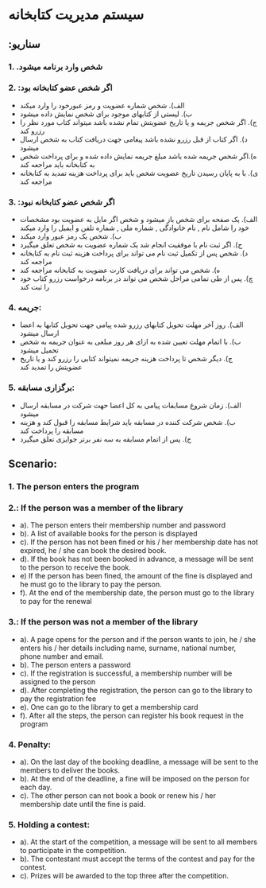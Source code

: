 
# سیستم مدیریت کتابخانه

## **:سناریو**

### 1.  .شخص وارد برنامه میشود
### 2.  :اگر شخص عضو کتابخانه بود
 - الف).  شخص شماره عضویت و رمز عبورخود را وارد میکند  
 - ب).  لیستی از کتابهای موجود برای شخص نمایش داده میشود 
 - ج). اگر شخص جریمه و یا تاریخ عضویتش تمام نشده باشد میتواند کتاب مورد نظر را رزرو کند
 - د). اگر کتاب از قبل رزرو نشده باشد پیغامی جهت دریافت کتاب به شخص ارسال میشود
 - ه).اگر شخص جریمه شده باشد مبلغ جریمه نمایش داده شده و برای پرداخت شخص به کتابخانه باید مراجعه کند
 - ی). با به پایان رسیدن تاریخ عضویت شخص باید برای پرداخت هزینه تمدید به کتابخانه مراجعه کند
### 3.  :اگر شخص عضو کتابخانه نبود
- الف).  یک صفحه برای شخص باز میشود و شخص اگر مایل به عضویت بود مشخصات خود را شامل نام , نام خانوادگی , شماره ملی ,  شماره تلفن و ایمیل را وارد میکند
- ب). شخص  یک رمز عبور وارد میکند
- ج).  اگر ثبت نام با موفقیت انجام شد یک شماره عضویت به شخص تعلق میگیرد
- د).  شخص پس از تکمیل ثبت نام می تواند برای پرداخت هزینه ثبت نام به کتابخانه مراجعه کند
- ه). شخص  می تواند برای دریافت کارت عضویت به کتابخانه مراجعه کند
- چ).  پس از طی تمامی مراحل شخص می تواند در برنامه درخواست رزرو کتاب خود را ثبت کند
### 4.  جریمه:
- الف). روز آخر مهلت تحویل کتابهای رزرو شده پیامی جهت تحویل کتابها به اعضا ارسال میشود
- ب). با اتمام مهلت تعیین شده به ازای هر روز مبلغی به عنوان جریمه به شخص تحمیل میشود
- ج). دیگر شخص تا پرداخت هزینه جریمه نمیتواند کتابی را رزرو کند و یا تاریخ عضویتش را تمدید کند
### 5.  برگزاری مسابقه:
- الف). زمان شروع مسابفات پیامی به کل اعضا حهت شرکت در مسابقه ارسال میشود
- ب). شخص شرکت کننده در مسابقه باید شرایط مسابقه را قبول کند و هزینه مسابقه را پرداخت کند
- ج). پس از اتمام مسابقه به سه نفر برتر جوایزی تعلق میگیرد 

 


## **Scenario:** 
### 1. The person enters the program
### 2.: If the person was a member of the library
 - a). The person enters their membership number and password
 - b). A list of available books for the person is displayed
 - c). If the person has not been fined or his / her membership date has not expired, he / she can book the desired book.
 - d). If the book has not been booked in advance, a message will be sent to the person to receive the book.
 - e) If the person has been fined, the amount of the fine is displayed and he must go to the library to pay the person.
 - f). At the end of the membership date, the person must go to the library to pay for the renewal
### 3.: If the person was not a member of the library
- a). A page opens for the person and if the person wants to join, he / she enters his / her details including name, surname, national number, phone number and email.
- b). The person enters a password
- c). If the registration is successful, a membership number will be assigned to the person
- d). After completing the registration, the person can go to the library to pay the registration fee
- e). One can go to the library to get a membership card
- f). After all the steps, the person can register his book request in the program
### 4. Penalty:
- a). On the last day of the booking deadline, a message will be sent to the members to deliver the books.
- b). At the end of the deadline, a fine will be imposed on the person for each day.
- c). The other person can not book a book or renew his / her membership date until the fine is paid.
### 5. Holding a contest:
- a). At the start of the competition, a message will be sent to all members to participate in the competition.
- b). The contestant must accept the terms of the contest and pay for the contest.
- c). Prizes will be awarded to the top three after the competition.
    

                                                                                                                         
